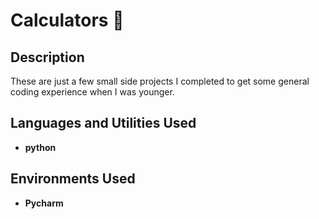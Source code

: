 <h1>Calculators 🎇</h1>

<h2>Description</h2>
These are just a few small side projects I completed to get some general coding experience when I was younger. 
<br/>


<h2>Languages and Utilities Used</h2>

- <b>python</b> 



<h2>Environments Used </h2>

- <b>Pycharm</b>

